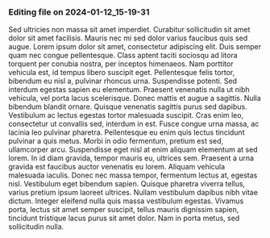 

### Editing file on 2024-01-12_15-19-31

Sed ultricies non massa sit amet imperdiet. Curabitur sollicitudin sit amet dolor sit amet facilisis. Mauris nec mi sed dolor varius faucibus quis sed augue. Lorem ipsum dolor sit amet, consectetur adipiscing elit. Duis semper quam nec congue pellentesque. Class aptent taciti sociosqu ad litora torquent per conubia nostra, per inceptos himenaeos. Nam porttitor vehicula est, id tempus libero suscipit eget. Pellentesque felis tortor, bibendum eu nisl a, pulvinar rhoncus urna. Suspendisse potenti. Sed interdum egestas sapien eu elementum. Praesent venenatis nulla ut nibh vehicula, vel porta lacus scelerisque. Donec mattis et augue a sagittis. Nulla bibendum blandit ornare. Quisque venenatis sagittis purus sed dapibus. Vestibulum ac lectus egestas tortor malesuada suscipit. Cras enim leo, consectetur ut convallis sed, interdum in est.
Fusce congue urna massa, ac lacinia leo pulvinar pharetra. Pellentesque eu enim quis lectus tincidunt pulvinar a quis metus. Morbi in odio fermentum, pretium est sed, ullamcorper arcu. Suspendisse eget nisl at enim aliquam elementum at sed lorem. In id diam gravida, tempor mauris eu, ultrices sem. Praesent a urna gravida est faucibus auctor venenatis eu lorem. Aliquam vehicula malesuada iaculis. Donec nec massa tempor, fermentum lectus at, egestas nisl. Vestibulum eget bibendum sapien. Quisque pharetra viverra tellus, varius pretium ipsum laoreet ultrices. Nullam vestibulum dapibus nibh vitae dictum. Integer eleifend nulla quis massa vestibulum egestas. Vivamus porta, lectus sit amet semper suscipit, tellus mauris dignissim sapien, tincidunt tristique lacus purus sit amet dolor. Nam in porta metus, sed sollicitudin nulla.


